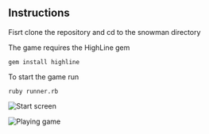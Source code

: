 
## Instructions

Fisrt clone the repository and cd to the snowman directory

The game requires the HighLine gem

`gem install highline`

To start the game run

`ruby runner.rb`

![Start screen](https://user-images.githubusercontent.com/37874299/43897161-1ece7e9a-9bd3-11e8-8844-26cb8ad28319.png)


![Playing game](https://user-images.githubusercontent.com/37874299/43897239-50eb9c8c-9bd3-11e8-86df-af4861466ee1.png)
